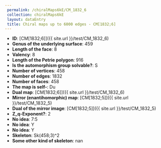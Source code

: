 ```yaml
--- 
 permalink: /chiralMaps6kE/CM_1832_6 
 collection: chiralMaps6kE
 layout: dataEntry
 title: Chiral maps up to 6000 edges - CM[1832;6]
---
```


- **ID**: [CM[1832;6]]({{ site.url }}/test/CM_1832_6)
- **Genus of the underlying surface**: 459
- **Length of the face**: 8
- **Valency**: 8
- **Length of the Petrie polygon**: 916
- **Is the automorphism group solvable?**: S
- **Number of vertices**: 458
- **Number of edges**: 1832
- **Number of faces**: 458
- **The map is self-**: Du
- **Dual map**: [CM[1832;6]]({{ site.url }}/test/CM_1832_6)
- **Mirror (enantihomorphic) map**: [CM[1832;5]]({{ site.url }}/test/CM_1832_5)
- **Dual of the mirror image**: [CM[1832;5]]({{ site.url }}/test/CM_1832_5)
- **Z_q-Exponent?**: 2
- **No idea**:  7:5
- **No idea**: Y
- **No idea**: Y
- **Skeleton**: Sk(458;3)^2
- **Some other kind of skeleton**: nan
